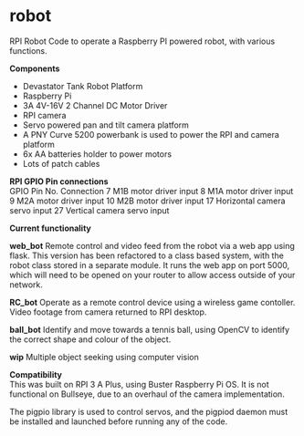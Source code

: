 # robot
RPI Robot
Code to operate a Raspberry PI powered robot, with various functions. 

**Components**   
- Devastator Tank Robot Platform  
- Raspberry Pi 
- 3A 4V-16V 2 Channel DC Motor Driver  
- RPI camera  
- Servo powered pan and tilt camera platform  
- A PNY Curve 5200 powerbank is used to power the RPI and camera platform
- 6x AA batteries holder to power motors
- Lots of patch cables

**RPI GPIO Pin connections**  
GPIO Pin No.  Connection
7             M1B motor driver input
8             M1A motor driver input
9             M2A motor driver input
10            M2B motor driver input
17            Horizontal camera servo input
27            Vertical camera servo input

**Current functionality**   

**web_bot** Remote control and video feed from the robot via a web app using flask. This version has been refactored to a class based system, with the robot class stored in a separate module. It runs the web app on port 5000, which will need to be opened on your router to allow access outside of your network.  

**RC_bot** Operate as a remote control device using a wireless game contoller. Video footage from camera returned to RPI desktop.  

**ball_bot** Identify and move towards a tennis ball, using OpenCV to identify the correct shape and colour of the object.   

**wip** Multiple object seeking using computer vision 

**Compatibility**  
This was built on RPI 3 A Plus, using Buster Raspberry Pi OS. It is  not functional on Bullseye, due to an overhaul of the camera implementation. 

The pigpio library is used to control servos, and the pigpiod daemon must be installed and launched before running any of the code. 

